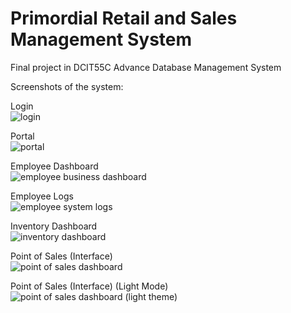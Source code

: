 # Primordial Retail and Sales Management System
Final project in DCIT55C Advance Database Management System

Screenshots of the system:

Login<br />
![login](https://user-images.githubusercontent.com/55197203/117822189-e7e42e80-b29e-11eb-878f-d43a423ea3e9.JPG)

Portal<br />
![portal](https://user-images.githubusercontent.com/55197203/117822226-f2062d00-b29e-11eb-93e9-7bedd2fe1b87.JPG)

Employee Dashboard<br />
![employee business dashboard](https://user-images.githubusercontent.com/55197203/120976049-8a130b80-c7a4-11eb-8a91-b11926f13055.JPG)

Employee Logs<br />
![employee system logs](https://user-images.githubusercontent.com/55197203/120976107-97c89100-c7a4-11eb-8428-4b1f19eadc37.JPG)

Inventory Dashboard<br />
![inventory dashboard](https://user-images.githubusercontent.com/55197203/117822345-0fd39200-b29f-11eb-96fe-5107c167e5d3.JPG)

Point of Sales (Interface)<br />
![point of sales dashboard](https://user-images.githubusercontent.com/55197203/117822430-24178f00-b29f-11eb-9b6d-9b6e54388f57.JPG)

Point of Sales (Interface) (Light Mode)<br />
![point of sales dashboard (light theme)](https://user-images.githubusercontent.com/55197203/120975686-196bef00-c7a4-11eb-97b1-6bc3bb354830.JPG)
